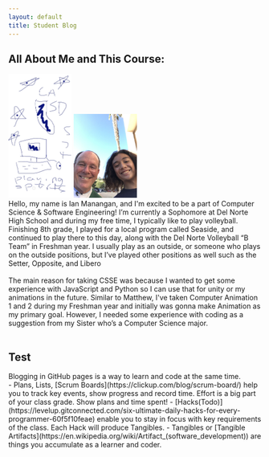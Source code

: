 ```yaml
---
layout: default
title: Student Blog
---
```



## All About Me and This Course:
<div class="container">
<img src="images/Screenshot 2023-08-17 at 11.25.37 AM.png" alt="Snow" style="width:25%;length:25%">
<img src="images/IMG_0666.png" alt="Snow" style="width:25%;length:25%">
<div class="top-right">Hello, my name is Ian Manangan, and I'm excited to be a part of Computer Science & Software Engineering! I’m currently a Sophomore at Del Norte High School and during my free time, I typically like to play volleyball. Finishing 8th grade, I played for a local program called Seaside, and continued to play there to this day, along with the Del Norte Volleyball “B Team” in Freshman year. I usually play as an outside, or someone who plays on the outside positions, but I’ve played other positions as well such as the Setter, Opposite, and Libero </div>
<div>

<br>

<div class="container">
<div class="top-middle">The main reason for taking CSSE was because I wanted to get some experience with JavaScript and Python so I can use that for unity or my animations in the future. Similar to Matthew, I've taken Computer Animation 1 and 2 during my Freshman year and initially was gonna make Animation as my primary goal. However, I needed some experience with coding as a suggestion from my Sister who’s a Computer Science major.</div>
</div>
<br>

## Test

<div class= "containing">
<div>
Blogging in GitHub pages is a way to learn and code at the same time. 
</div>
<div>
- Plans, Lists, [Scrum Boards](https://clickup.com/blog/scrum-board/) help you to track key events, show progress and record time.  Effort is a big part of your class grade.  Show plans and time spent!
- [Hacks(Todo)](https://levelup.gitconnected.com/six-ultimate-daily-hacks-for-every-programmer-60f5f10feae) enable you to stay in focus with key requirements of the class.  Each Hack will produce Tangibles.
- Tangibles or [Tangible Artifacts](https://en.wikipedia.org/wiki/Artifact_(software_development)) are things you accumulate as a learner and coder. 
</div>
